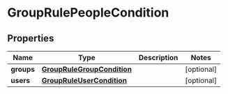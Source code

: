 

# GroupRulePeopleCondition


## Properties

| Name | Type | Description | Notes |
|------------ | ------------- | ------------- | -------------|
|**groups** | [**GroupRuleGroupCondition**](GroupRuleGroupCondition.md) |  |  [optional] |
|**users** | [**GroupRuleUserCondition**](GroupRuleUserCondition.md) |  |  [optional] |



